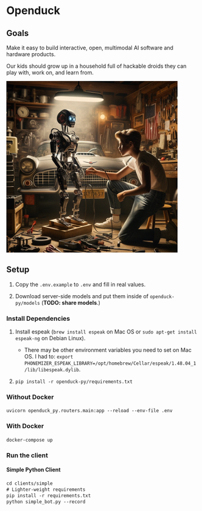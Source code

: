 # Openduck

## Goals

Make it easy to build interactive, open, multimodal AI software and hardware products.

Our kids should grow up in a household full of hackable droids they can play with, work on, and learn from.

<img src="goal.webp" width="450px"/>

## Setup

1. Copy the `.env.example` to `.env` and fill in real values.

2. Download server-side models and put them inside of `openduck-py/models` (**TODO: share models**.)

### Install Dependencies

1. Install espeak (`brew install espeak` on Mac OS or `sudo apt-get install espeak-ng` on Debian Linux).
   
   - There may be other environment variables you need to set on Mac OS. I had to: `export PHONEMIZER_ESPEAK_LIBRARY=/opt/homebrew/Cellar/espeak/1.48.04_1/lib/libespeak.dylib`.
     
3. `pip install -r openduck-py/requirements.txt`

### Without Docker

`uvicorn openduck_py.routers.main:app --reload --env-file .env`

### With Docker

`docker-compose up`

### Run the client

#### Simple Python Client

```
cd clients/simple
# Lighter-weight requirements
pip install -r requirements.txt
python simple_bot.py --record
```
